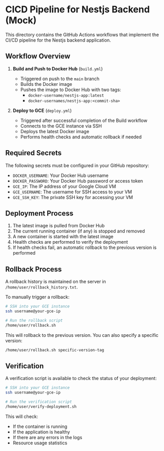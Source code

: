 # CICD Pipeline for Nestjs Backend (Mock)

This directory contains the GitHub Actions workflows that implement the CI/CD pipeline for the Nestjs backend application.

## Workflow Overview

1. **Build and Push to Docker Hub** (`build.yml`)
   - Triggered on push to the `main` branch
   - Builds the Docker image
   - Pushes the image to Docker Hub with two tags:
     - `docker-username/nestjs-app:latest`
     - `docker-usernames/nestjs-app:<commit-sha>`

2. **Deploy to GCE** (`deploy.yml`)
   - Triggered after successful completion of the Build workflow
   - Connects to the GCE instance via SSH
   - Deploys the latest Docker image
   - Performs health checks and automatic rollback if needed

## Required Secrets

The following secrets must be configured in your GitHub repository:

- `DOCKER_USERNAME`: Your Docker Hub username
- `DOCKER_PASSWORD`: Your Docker Hub password or access token
- `GCE_IP`: The IP address of your Google Cloud VM
- `GCE_USERNAME`: The username for SSH access to your VM
- `GCE_SSH_KEY`: The private SSH key for accessing your VM

## Deployment Process

1. The latest image is pulled from Docker Hub
2. The current running container (if any) is stopped and removed
3. A new container is started with the latest image
4. Health checks are performed to verify the deployment
5. If health checks fail, an automatic rollback to the previous version is performed

## Rollback Process

A rollback history is maintained on the server in `/home/user/rollback_history.txt`.

To manually trigger a rollback:

```bash
# SSH into your GCE instance
ssh username@your-gce-ip

# Run the rollback script
/home/user/rollback.sh
```

This will rollback to the previous version. You can also specify a specific version:

```bash
/home/user/rollback.sh specific-version-tag
```

## Verification

A verification script is available to check the status of your deployment:

```bash
# SSH into your GCE instance
ssh username@your-gce-ip

# Run the verification script
/home/user/verify-deployment.sh
```

This will check:
- If the container is running
- If the application is healthy
- If there are any errors in the logs
- Resource usage statistics
